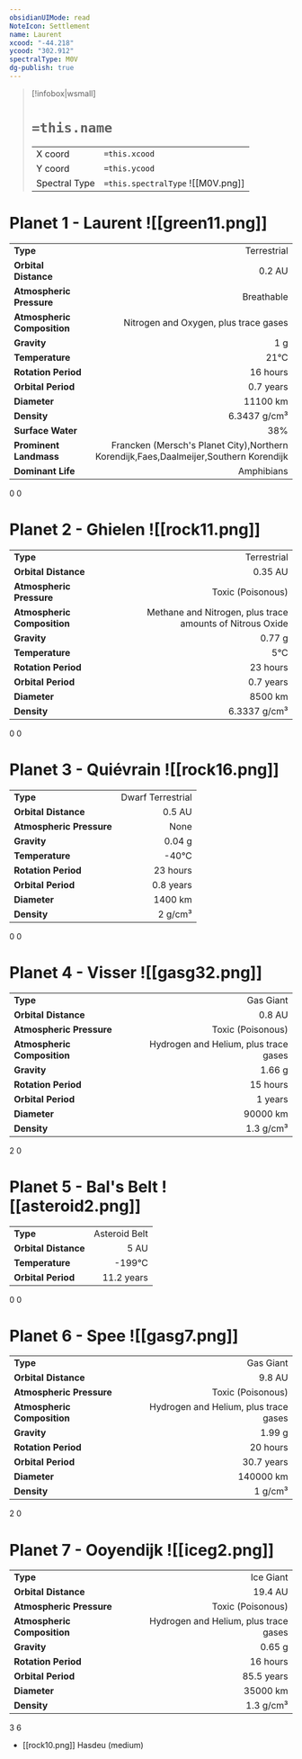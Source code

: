 ```yaml
---
obsidianUIMode: read
NoteIcon: Settlement
name: Laurent
xcood: "-44.218"
ycood: "302.912"
spectralType: M0V
dg-publish: true
---
```

> [!infobox|wsmall]
> # `=this.name`
> | | |
> | - | - |
> | X coord | `=this.xcood` |
> | Y coord| `=this.ycood` |
> | Spectral Type | `=this.spectralType` ![[M0V.png]] |

# Planet 1 - Laurent ![[green11.png]]
|                             |                           |
| --------------------------- | -------------------------:|
| **Type**                    |             Terrestrial |
| **Orbital Distance**        |   0.2 AU |
| **Atmospheric Pressure**    |       Breathable |
| **Atmospheric Composition** |      Nitrogen and Oxygen, plus trace gases |
| **Gravity**                 |        1 g |
| **Temperature**             |    21°C |
| **Rotation Period**         |  16 hours |
| **Orbital Period** | 0.7 years |
| **Diameter**                |      11100 km | 
| **Density**                 |    6.3437 g/cm³ |
| **Surface Water**           |           38% | 
| **Prominent Landmass**      |         Francken (Mersch's Planet City),Northern Korendijk,Faes,Daalmeijer,Southern Korendijk | 
| **Dominant Life**           |         Amphibians |



0
0



# Planet 2 - Ghielen ![[rock11.png]]
|                             |                           |
| --------------------------- | -------------------------:|
| **Type**                    |             Terrestrial |
| **Orbital Distance**        |   0.35 AU |
| **Atmospheric Pressure**    |       Toxic (Poisonous) |
| **Atmospheric Composition** |      Methane and Nitrogen, plus trace amounts of Nitrous Oxide |
| **Gravity**                 |        0.77 g |
| **Temperature**             |    5°C |
| **Rotation Period**         |  23 hours |
| **Orbital Period** | 0.7 years |
| **Diameter**                |      8500 km | 
| **Density**                 |    6.3337 g/cm³ |



0
0



# Planet 3 - Quiévrain ![[rock16.png]]
|                             |                           |
| --------------------------- | -------------------------:|
| **Type**                    |             Dwarf Terrestrial |
| **Orbital Distance**        |   0.5 AU |
| **Atmospheric Pressure**    |       None |
| **Gravity**                 |        0.04 g |
| **Temperature**             |    -40°C |
| **Rotation Period**         |  23 hours |
| **Orbital Period** | 0.8 years |
| **Diameter**                |      1400 km | 
| **Density**                 |    2 g/cm³ |



0
0



# Planet 4 - Visser ![[gasg32.png]]
|                             |                           |
| --------------------------- | -------------------------:|
| **Type**                    |             Gas Giant |
| **Orbital Distance**        |   0.8 AU |
| **Atmospheric Pressure**    |       Toxic (Poisonous) |
| **Atmospheric Composition** |      Hydrogen and Helium, plus trace gases |
| **Gravity**                 |        1.66 g |
| **Rotation Period**         |  15 hours |
| **Orbital Period** | 1 years |
| **Diameter**                |      90000 km | 
| **Density**                 |    1.3 g/cm³ |



2
0



# Planet 5 - Bal's Belt ![[asteroid2.png]]
|                             |                           |
| --------------------------- | -------------------------:|
| **Type**                    |             Asteroid Belt |
| **Orbital Distance**        |   5 AU |
| **Temperature**             |    -199°C |
| **Orbital Period** | 11.2 years |



0
0



# Planet 6 - Spee ![[gasg7.png]]
|                             |                           |
| --------------------------- | -------------------------:|
| **Type**                    |             Gas Giant |
| **Orbital Distance**        |   9.8 AU |
| **Atmospheric Pressure**    |       Toxic (Poisonous) |
| **Atmospheric Composition** |      Hydrogen and Helium, plus trace gases |
| **Gravity**                 |        1.99 g |
| **Rotation Period**         |  20 hours |
| **Orbital Period** | 30.7 years |
| **Diameter**                |      140000 km | 
| **Density**                 |    1 g/cm³ |



2
0



# Planet 7 - Ooyendijk ![[iceg2.png]]
|                             |                           |
| --------------------------- | -------------------------:|
| **Type**                    |             Ice Giant |
| **Orbital Distance**        |   19.4 AU |
| **Atmospheric Pressure**    |       Toxic (Poisonous) |
| **Atmospheric Composition** |      Hydrogen and Helium, plus trace gases |
| **Gravity**                 |        0.65 g |
| **Rotation Period**         |  16 hours |
| **Orbital Period** | 85.5 years |
| **Diameter**                |      35000 km | 
| **Density**                 |    1.3 g/cm³ |



3
6

- [[rock10.png]] Hasdeu (medium)

